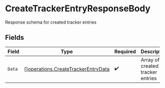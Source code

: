 # CreateTrackerEntryResponseBody

Response schema for created tracker entries


## Fields

| Field                                                                                    | Type                                                                                     | Required                                                                                 | Description                                                                              |
| ---------------------------------------------------------------------------------------- | ---------------------------------------------------------------------------------------- | ---------------------------------------------------------------------------------------- | ---------------------------------------------------------------------------------------- |
| `Data`                                                                                   | [][operations.CreateTrackerEntryData](../../models/operations/createtrackerentrydata.md) | :heavy_check_mark:                                                                       | Array of created tracker entries                                                         |